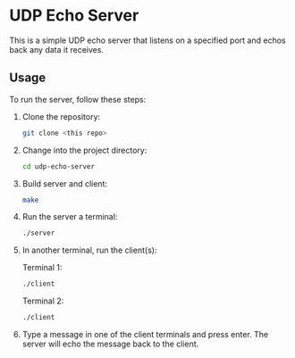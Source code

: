 # UDP Echo Server

This is a simple UDP echo server that listens on a specified port and echos back any data it receives.

## Usage

To run the server, follow these steps:

1. Clone the repository:

    ```bash
    git clone <this repo>
    ```

2. Change into the project directory:

    ```bash
    cd udp-echo-server
    ```

3. Build server and client:

    ```bash
    make
    ```

4. Run the server a terminal:

    ```bash
    ./server
    ```

5. In another terminal, run the client(s):

    Terminal 1:

    ```bash
    ./client
    ```

    Terminal 2:

    ```bash
    ./client
    ```

6. Type a message in one of the client terminals and press enter. The server will echo the message back to the client.
